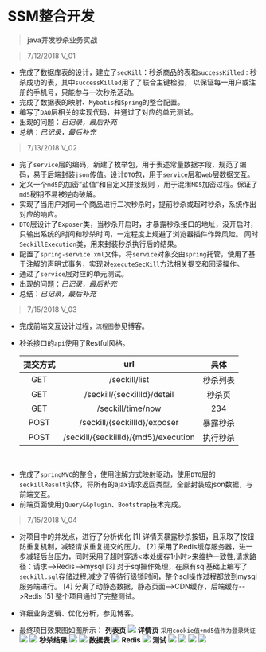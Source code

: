 # SSM整合开发

>**java并发秒杀业务实战** <br/>

>7/12/2018  V_01

- 完成了数据库表的设计，建立了`secKill`：秒杀商品的表和`successKilled：`秒杀成功的表，其中`successKilled`用了了联合主键检验，
    以保证每一用户或注册的手机号，只能参与一次秒杀活动。<br/>
- 完成了数据表的映射、`Mybatis`和`Spring`的整合配置。<br/>
- 编写了`DAO`层相关的实现代码，并通过了对应的单元测试。<br/>
- 出现的问题：*已记录，最后补充*<br/>
- 总结：*已记录，最后补充*

> 7/13/2018  V_02

- 完了`service`层的编码，新建了枚举包，用于表述常量数据字段，规范了编码，易于后端封装`json`传值。设计`DTO`包，用于`service`层和`web`层数据交互。<br/>
- 定义一个`md5`的加密“盐值”和自定义拼接规则 ，用于混淆`MD5`加密过程。保证了`md5`秘钥不易被逆向破解。<br/>
- 实现了当用户对同一个商品进行二次秒杀时，提前秒杀或超时秒杀，系统作出对应的响应。<br/>
- `DTO`层设计了`Exposer`类，当秒杀开启时，才暴露秒杀接口的地址，没开启时，只输出系统的时间和秒杀时间，一定程度上规避了浏览器插件作弊风险。
    同时`SeckillExecution`类，用来封装秒杀执行后的结果。<br/>
- 配置了`spring-service.xml`文件，将`service`对象交由`spring`托管，使用了基于注解的声明式事务，实现对`executeSecKill`方法相关提交和回滚操作。<br/>
- 通过了`service`层对应的单元测试。<br/>
- 出现的问题：*已记录，最后补充*<br/>
- 总结：*已记录，最后补充*

> 7/15/2018  V_03

- 完成前端交互设计过程，`流程图`参见博客。<br/>
- 秒杀接口的`api`使用了Restful风格。<br/>

    | 提交方式 |                url                   | 具体    |
    |:-: | :-: | :-: |
    |    GET  | /seckill/list                        |  秒杀列表|
    |    GET  | /seckill/{seckillId}/detail          |  秒杀页  |
    |    GET  | /seckill/time/now | 234              |  系统时间|
    |   POST  | /seckill/{seckillId}/exposer         | 暴露秒杀  |
    |   POST  | /seckill/{seckillId}/{md5}/execution | 执行秒杀  |
<br/>

- 完成了`springMVC`的整合，使用注解方式映射驱动，使用`DTO`层的`seckillResult`实体，将所有的ajax请求返回类型，全部封装成json数据，与前端交互。<br/>
- 前端页面使用`jQuery&&plugin`、`Bootstrap`技术完成。

> 7/15/2018  V_04

+ 对项目中的并发点，进行了分析优化
	[1] 详情页暴露秒杀按钮，且采取了按钮防重复机制，减轻请求重复提交的压力。
	[2] 采用了Redis缓存服务器，进一步减轻后台压力，同时采用了超时穿透<本处缓存1小时>来维护一致性,请求路径：请求-->Redis-->mysql
	[3] 对于sql操作处理，在原有sql基础上编写了`seckill.sql`存储过程,减少了等待行级锁时间，整个sql操作过程都放到mysql服务端进行。
	[4] 分离了动静态数据，静态页面-->CDN缓存，后端缓存-->Redis
	[5] 整个项目通过了完整测试。

+ 详细业务逻辑、优化分析，参见博客。
+ 最终项目效果图如图所示：
 **列表页**
![](https://i.imgur.com/pemkcqo.jpg)
**详情页**  `采用cookie值+md5值作为登录凭证`
![](https://i.imgur.com/htIKrwH.jpg)
![](https://i.imgur.com/n8QXM4P.jpg)
**秒杀结果**
![](https://i.imgur.com/U6GDqMr.jpg)
![](https://i.imgur.com/LrccpQx.jpg)
**数据表**
![](https://i.imgur.com/Um3npPI.jpg)
**Redis**
![](https://i.imgur.com/tsmv5nn.jpg)
**测试**
![](https://i.imgur.com/4NxZpKX.jpg)
![](https://i.imgur.com/TJwjJVU.jpg)
![](https://i.imgur.com/XCwsQWX.jpg)
![](https://i.imgur.com/ZW1BLvY.jpg)